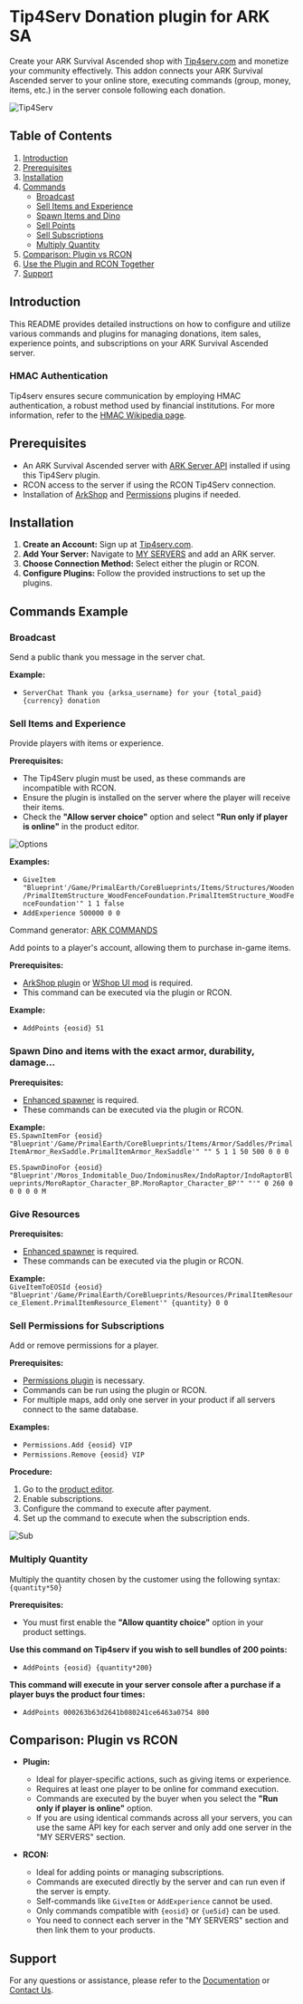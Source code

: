 # Tip4Serv Donation plugin for ARK SA

Create your ARK Survival Ascended shop with [Tip4serv.com](https://tip4serv.com/?ads=github) and monetize your community effectively. This addon connects your ARK Survival Ascended server to your online store, executing commands (group, money, items, etc.) in the server console following each donation.

![Tip4Serv](https://tip4serv.com/img/logo.png)

## Table of Contents

1. [Introduction](#introduction)
2. [Prerequisites](#prerequisites)
3. [Installation](#installation)
4. [Commands](#commands-example)
    - [Broadcast](#broadcast)
    - [Sell Items and Experience](#sell-items-and-experience)
    - [Spawn Items and Dino](#spawn-items-and-dino)
    - [Sell Points](#sell-points)
    - [Sell Subscriptions](#sell-permissions-for-subscriptions)
    - [Multiply Quantity](#multiply-quantity)
5. [Comparison: Plugin vs RCON](#comparison-plugin-vs-rcon)
6. [Use the Plugin and RCON Together](#use-the-plugin-and-rcon-together)
7. [Support](#support)

## Introduction

This README provides detailed instructions on how to configure and utilize various commands and plugins for managing donations, item sales, experience points, and subscriptions on your ARK Survival Ascended server.

### HMAC Authentication

Tip4serv ensures secure communication by employing HMAC authentication, a robust method used by financial institutions. For more information, refer to the [HMAC Wikipedia page](https://en.wikipedia.org/wiki/HMAC).

## Prerequisites

- An ARK Survival Ascended server with [ARK Server API](https://gameservershub.com/forums/resources/ark-survival-ascended-serverapi-crossplay-supported.683/) installed if using this Tip4Serv plugin.
- RCON access to the server if using the RCON Tip4Serv connection.
- Installation of [ArkShop](https://gameservershub.com/forums/resources/ark-survival-ascended-arkshop-crossplay-supported.714/) and [Permissions](https://gameservershub.com/forums/resources/ark-survival-ascended-permissions-crossplay-supported.713/) plugins if needed.

## Installation

1. **Create an Account:** Sign up at [Tip4serv.com](https://tip4serv.com/?ads=github).
2. **Add Your Server:** Navigate to [MY SERVERS](https://tip4serv.com/dashboard/my-servers) and add an ARK server.
3. **Choose Connection Method:** Select either the plugin or RCON.
4. **Configure Plugins:** Follow the provided instructions to set up the plugins.

## Commands Example

### Broadcast

Send a public thank you message in the server chat.

**Example:**  
- `ServerChat Thank you {arksa_username} for your {total_paid} {currency} donation`

### Sell Items and Experience

Provide players with items or experience.

**Prerequisites:**  
- The Tip4Serv plugin must be used, as these commands are incompatible with RCON.
- Ensure the plugin is installed on the server where the player will receive their items.
- Check the **"Allow server choice"** option and select **"Run only if player is online"** in the product editor.
  
![Options](https://tip4serv.com/img/tuto/runonlyifplayerisonline2.png)

**Examples:**  
- `GiveItem "Blueprint'/Game/PrimalEarth/CoreBlueprints/Items/Structures/Wooden/PrimalItemStructure_WoodFenceFoundation.PrimalItemStructure_WoodFenceFoundation'" 1 1 false`
- `AddExperience 500000 0 0`

Command generator: [ARK COMMANDS](https://arkids.net/commands)

Add points to a player's account, allowing them to purchase in-game items.

**Prerequisites:**  
- [ArkShop plugin](https://gameservershub.com/forums/resources/ark-survival-ascended-arkshop-crossplay-supported.714/) or [WShop UI mod](https://www.curseforge.com/ark-survival-ascended/mods/wshop-ui) is required.
- This command can be executed via the plugin or RCON.

**Example:**  
- `AddPoints {eosid} 51`

### Spawn Dino and items with the exact armor, durability, damage...

**Prerequisites:**  
- [Enhanced spawner](https://ark-server-api.com/resources/srs-enhanced-spawner.74/) is required.
- These commands can be executed via the plugin or RCON.

**Example:**  
`ES.SpawnItemFor {eosid} "Blueprint'/Game/PrimalEarth/CoreBlueprints/Items/Armor/Saddles/PrimalItemArmor_RexSaddle.PrimalItemArmor_RexSaddle'" "" 5 1 1 50 500 0 0 0`

`ES.SpawnDinoFor {eosid} "Blueprint'/Moros_Indomitable_Duo/IndominusRex/IndoRaptor/IndoRaptorBlueprints/MoroRaptor_Character_BP.MoroRaptor_Character_BP'" "'" 0 260 0 0 0 0 0 M`

### Give Resources

**Prerequisites:**  
- [Enhanced spawner](https://ark-server-api.com/resources/extended-rcon.111/) is required.
- These commands can be executed via the plugin or RCON.

**Example:**  
`GiveItemToEOSId {eosid} "Blueprint'/Game/PrimalEarth/CoreBlueprints/Resources/PrimalItemResource_Element.PrimalItemResource_Element'" {quantity} 0 0`

### Sell Permissions for Subscriptions

Add or remove permissions for a player.

**Prerequisites:**  
- [Permissions plugin](https://gameservershub.com/forums/resources/ark-survival-ascended-permissions-crossplay-supported.713/) is necessary.
- Commands can be run using the plugin or RCON.
- For multiple maps, add only one server in your product if all servers connect to the same database.

**Examples:**  
- `Permissions.Add {eosid} VIP`
- `Permissions.Remove {eosid} VIP`

**Procedure:**

1. Go to the [product editor](https://docs.tip4serv.com/store-setup/server-commands).
2. Enable subscriptions.
3. Configure the command to execute after payment.
4. Set up the command to execute when the subscription ends.

![Sub](https://tip4serv.com/img/tuto/tutosubark.png)

### Multiply Quantity

Multiply the quantity chosen by the customer using the following syntax: `{quantity*50}`

**Prerequisites:**  
- You must first enable the **"Allow quantity choice"** option in your product settings. 

**Use this command on Tip4serv if you wish to sell bundles of 200 points:**
- `AddPoints {eosid} {quantity*200}`

**This command will execute in your server console after a purchase if a player buys the product four times:**
- `AddPoints 000263b63d2641b080241ce6463a0754 800`

## Comparison: Plugin vs RCON

- **Plugin:**
  - Ideal for player-specific actions, such as giving items or experience.
  - Requires at least one player to be online for command execution.
  - Commands are executed by the buyer when you select the **"Run only if player is online"** option.
  - If you are using identical commands across all your servers, you can use the same API key for each server and only add one server in the "MY SERVERS" section.

- **RCON:**
  - Ideal for adding points or managing subscriptions.
  - Commands are executed directly by the server and can run even if the server is empty.
  - Self-commands like `GiveItem` or `AddExperience` cannot be used.
  - Only commands compatible with `{eosid}` or `{ue5id}` can be used.
  - You need to connect each server in the "MY SERVERS" section and then link them to your products.

## Support

For any questions or assistance, please refer to the [Documentation](https://docs.tip4serv.com) or [Contact Us](https://tip4serv.com/contact).
